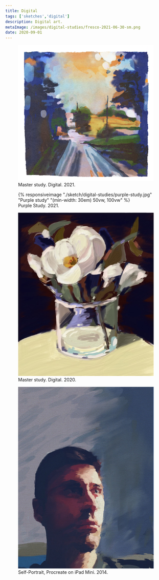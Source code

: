 ```yaml
---
title: Digital
tags: ['sketches','digital']
description: Digital art. 
metaImage: /images/digital-studies/fresco-2021-06-30-sm.png
date: 2020-09-01
---
```


<figure>
    <img src="/images/digital-studies/fresco-2021-06-30.png" alt="Watercolor">
    <figcaption>Master study. Digital. 2021.</figcaption>
</figure>
<figure>{% responsiveimage "./sketch/digital-studies/purple-study.jpg" "Purple study" "(min-width: 30em) 50vw, 100vw" %}<figcaption>Purple Study. 2021.</figcaption>
</figure>
<figure>
    <img src="/images/digital-studies/640/flower-still-life.jpg" alt="Flower Still Life">
    <figcaption>Master study. Digital. 2020.</figcaption>
</figure>

<figure>
    <img src="/images/procreate-self-portraits/640/procreate-self-portrait-2.jpg" alt="Digital self-portrait">
    <figcaption>Self-Portrait, Procreate on iPad Mini. 2014.</figcaption>
</figure>





